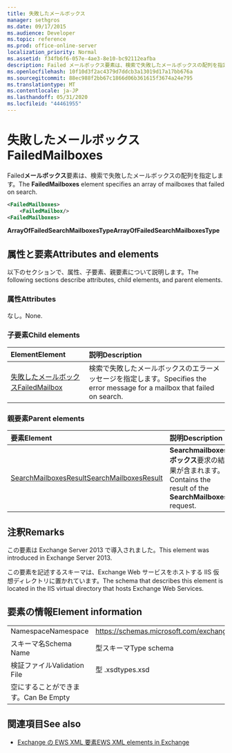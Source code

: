 ```yaml
---
title: 失敗したメールボックス
manager: sethgros
ms.date: 09/17/2015
ms.audience: Developer
ms.topic: reference
ms.prod: office-online-server
localization_priority: Normal
ms.assetid: f34fb6f6-057e-4ae3-8e10-bc92112eafba
description: Failed メールボックス要素は、検索で失敗したメールボックスの配列を指定します。
ms.openlocfilehash: 10f10d3f2ac4379d7ddcb3a13019d17a17bb676a
ms.sourcegitcommit: 88ec988f2bb67c1866d06b361615f3674a24e795
ms.translationtype: MT
ms.contentlocale: ja-JP
ms.lasthandoff: 05/31/2020
ms.locfileid: "44461955"
---
```

# <a name="failedmailboxes"></a><span data-ttu-id="93800-103">失敗したメールボックス</span><span class="sxs-lookup"><span data-stu-id="93800-103">FailedMailboxes</span></span>

<span data-ttu-id="93800-104">Failed**メールボックス**要素は、検索で失敗したメールボックスの配列を指定します。</span><span class="sxs-lookup"><span data-stu-id="93800-104">The **FailedMailboxes** element specifies an array of mailboxes that failed on search.</span></span> 
  
```XML
<FailedMailboxes>
    <FailedMailbox/>
<FailedMailboxes>
```

 <span data-ttu-id="93800-105">**ArrayOfFailedSearchMailboxesType**</span><span class="sxs-lookup"><span data-stu-id="93800-105">**ArrayOfFailedSearchMailboxesType**</span></span>
## <a name="attributes-and-elements"></a><span data-ttu-id="93800-106">属性と要素</span><span class="sxs-lookup"><span data-stu-id="93800-106">Attributes and elements</span></span>

<span data-ttu-id="93800-107">以下のセクションで、属性、子要素、親要素について説明します。</span><span class="sxs-lookup"><span data-stu-id="93800-107">The following sections describe attributes, child elements, and parent elements.</span></span>
  
### <a name="attributes"></a><span data-ttu-id="93800-108">属性</span><span class="sxs-lookup"><span data-stu-id="93800-108">Attributes</span></span>

<span data-ttu-id="93800-109">なし。</span><span class="sxs-lookup"><span data-stu-id="93800-109">None.</span></span>
  
### <a name="child-elements"></a><span data-ttu-id="93800-110">子要素</span><span class="sxs-lookup"><span data-stu-id="93800-110">Child elements</span></span>

|<span data-ttu-id="93800-111">**Element**</span><span class="sxs-lookup"><span data-stu-id="93800-111">**Element**</span></span>|<span data-ttu-id="93800-112">**説明**</span><span class="sxs-lookup"><span data-stu-id="93800-112">**Description**</span></span>|
|:-----|:-----|
|[<span data-ttu-id="93800-113">失敗したメールボックス</span><span class="sxs-lookup"><span data-stu-id="93800-113">FailedMailbox</span></span>](failedmailbox.md) <br/> |<span data-ttu-id="93800-114">検索で失敗したメールボックスのエラーメッセージを指定します。</span><span class="sxs-lookup"><span data-stu-id="93800-114">Specifies the error message for a mailbox that failed on search.</span></span>  <br/> |
   
### <a name="parent-elements"></a><span data-ttu-id="93800-115">親要素</span><span class="sxs-lookup"><span data-stu-id="93800-115">Parent elements</span></span>

|<span data-ttu-id="93800-116">**要素**</span><span class="sxs-lookup"><span data-stu-id="93800-116">**Element**</span></span>|<span data-ttu-id="93800-117">**説明**</span><span class="sxs-lookup"><span data-stu-id="93800-117">**Description**</span></span>|
|:-----|:-----|
|[<span data-ttu-id="93800-118">SearchMailboxesResult</span><span class="sxs-lookup"><span data-stu-id="93800-118">SearchMailboxesResult</span></span>](searchmailboxesresult.md) <br/> |<span data-ttu-id="93800-119">**Searchmailboxes ボックス**要求の結果が含まれます。</span><span class="sxs-lookup"><span data-stu-id="93800-119">Contains the result of the **SearchMailboxes** request.</span></span>  <br/> |
   
## <a name="remarks"></a><span data-ttu-id="93800-120">注釈</span><span class="sxs-lookup"><span data-stu-id="93800-120">Remarks</span></span>

<span data-ttu-id="93800-121">この要素は Exchange Server 2013 で導入されました。</span><span class="sxs-lookup"><span data-stu-id="93800-121">This element was introduced in Exchange Server 2013.</span></span>
  
<span data-ttu-id="93800-122">この要素を記述するスキーマは、Exchange Web サービスをホストする IIS 仮想ディレクトリに置かれています。</span><span class="sxs-lookup"><span data-stu-id="93800-122">The schema that describes this element is located in the IIS virtual directory that hosts Exchange Web Services.</span></span>
  
## <a name="element-information"></a><span data-ttu-id="93800-123">要素の情報</span><span class="sxs-lookup"><span data-stu-id="93800-123">Element information</span></span>

|||
|:-----|:-----|
|<span data-ttu-id="93800-124">Namespace</span><span class="sxs-lookup"><span data-stu-id="93800-124">Namespace</span></span>  <br/> |https://schemas.microsoft.com/exchange/services/2006/types  <br/> |
|<span data-ttu-id="93800-125">スキーマ名</span><span class="sxs-lookup"><span data-stu-id="93800-125">Schema Name</span></span>  <br/> |<span data-ttu-id="93800-126">型スキーマ</span><span class="sxs-lookup"><span data-stu-id="93800-126">Type schema</span></span>  <br/> |
|<span data-ttu-id="93800-127">検証ファイル</span><span class="sxs-lookup"><span data-stu-id="93800-127">Validation File</span></span>  <br/> |<span data-ttu-id="93800-128">型 .xsd</span><span class="sxs-lookup"><span data-stu-id="93800-128">types.xsd</span></span>  <br/> |
|<span data-ttu-id="93800-129">空にすることができます。</span><span class="sxs-lookup"><span data-stu-id="93800-129">Can Be Empty</span></span>  <br/> ||
   
## <a name="see-also"></a><span data-ttu-id="93800-130">関連項目</span><span class="sxs-lookup"><span data-stu-id="93800-130">See also</span></span>



- [<span data-ttu-id="93800-131">Exchange の EWS XML 要素</span><span class="sxs-lookup"><span data-stu-id="93800-131">EWS XML elements in Exchange</span></span>](ews-xml-elements-in-exchange.md)

